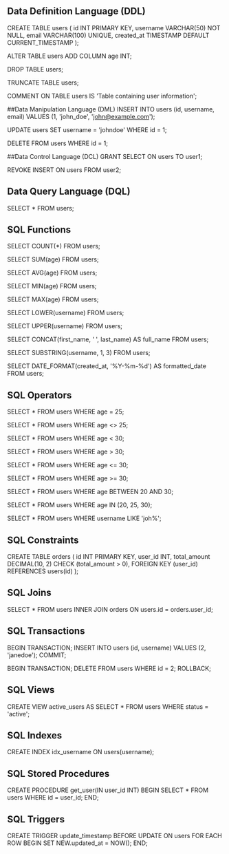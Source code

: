 
## Data Definition Language (DDL)
CREATE TABLE users (
id INT PRIMARY KEY,
username VARCHAR(50) NOT NULL,
email VARCHAR(100) UNIQUE,
created_at TIMESTAMP DEFAULT CURRENT_TIMESTAMP
);

ALTER TABLE users ADD COLUMN age INT;

DROP TABLE users;

TRUNCATE TABLE users;

COMMENT ON TABLE users IS 'Table containing user information';

##Data Manipulation Language (DML)
INSERT INTO users (id, username, email) VALUES (1, 'john_doe', 'john@example.com');

UPDATE users SET username = 'johndoe' WHERE id = 1;

DELETE FROM users WHERE id = 1;

##Data Control Language (DCL)
GRANT SELECT ON users TO user1;

REVOKE INSERT ON users FROM user2;

## Data Query Language (DQL)
SELECT * FROM users;

## SQL Functions
SELECT COUNT(*) FROM users;

SELECT SUM(age) FROM users;

SELECT AVG(age) FROM users;

SELECT MIN(age) FROM users;

SELECT MAX(age) FROM users;

SELECT LOWER(username) FROM users;

SELECT UPPER(username) FROM users;

SELECT CONCAT(first_name, ' ', last_name) AS full_name FROM users;

SELECT SUBSTRING(username, 1, 3) FROM users;

SELECT DATE_FORMAT(created_at, '%Y-%m-%d') AS formatted_date FROM users;

## SQL Operators
SELECT * FROM users WHERE age = 25;

SELECT * FROM users WHERE age <> 25;

SELECT * FROM users WHERE age < 30;

SELECT * FROM users WHERE age > 30;

SELECT * FROM users WHERE age <= 30;

SELECT * FROM users WHERE age >= 30;

SELECT * FROM users WHERE age BETWEEN 20 AND 30;

SELECT * FROM users WHERE age IN (20, 25, 30);

SELECT * FROM users WHERE username LIKE 'joh%';

## SQL Constraints
CREATE TABLE orders (
id INT PRIMARY KEY,
user_id INT,
total_amount DECIMAL(10, 2) CHECK (total_amount > 0),
FOREIGN KEY (user_id) REFERENCES users(id)
);

## SQL Joins
SELECT * FROM users INNER JOIN orders ON users.id = orders.user_id;

## SQL Transactions
BEGIN TRANSACTION;
INSERT INTO users (id, username) VALUES (2, 'janedoe');
COMMIT;

BEGIN TRANSACTION;
DELETE FROM users WHERE id = 2;
ROLLBACK;

## SQL Views
CREATE VIEW active_users AS
SELECT * FROM users WHERE status = 'active';

## SQL Indexes
CREATE INDEX idx_username ON users(username);

## SQL Stored Procedures
CREATE PROCEDURE get_user(IN user_id INT)
BEGIN
SELECT * FROM users WHERE id = user_id;
END;

## SQL Triggers
CREATE TRIGGER update_timestamp
BEFORE UPDATE ON users
FOR EACH ROW
BEGIN
SET NEW.updated_at = NOW();
END;
